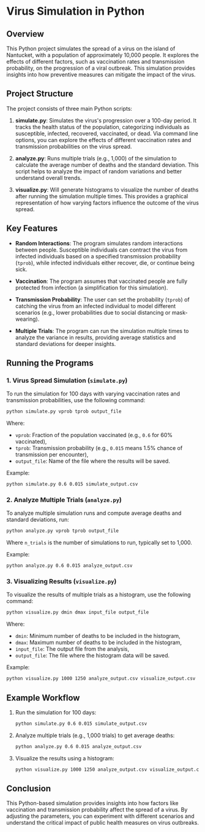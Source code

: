 # Virus Simulation in Python

## Overview

This Python project simulates the spread of a virus on the island of Nantucket, with a population of approximately 10,000 people. It explores the effects of different factors, such as vaccination rates and transmission probability, on the progression of a viral outbreak. This simulation provides insights into how preventive measures can mitigate the impact of the virus.

## Project Structure

The project consists of three main Python scripts:

1. **simulate.py**: Simulates the virus's progression over a 100-day period. It tracks the health status of the population, categorizing individuals as susceptible, infected, recovered, vaccinated, or dead. Via command line options, you can explore the effects of different vaccination rates and transmission probabilities on the virus spread.

2. **analyze.py**: Runs multiple trials (e.g., 1,000) of the simulation to calculate the average number of deaths and the standard deviation. This script helps to analyze the impact of random variations and better understand overall trends.

3. **visualize.py**: Will generate histograms to visualize the number of deaths after running the simulation multiple times. This provides a graphical representation of how varying factors influence the outcome of the virus spread.

## Key Features

- **Random Interactions**: The program simulates random interactions between people. Susceptible individuals can contract the virus from infected individuals based on a specified transmission probability (`tprob`), while infected individuals either recover, die, or continue being sick.
  
- **Vaccination**: The program assumes that vaccinated people are fully protected from infection (a simplification for this simulation).

- **Transmission Probability**: The user can set the probability (`tprob`) of catching the virus from an infected individual to model different scenarios (e.g., lower probabilities due to social distancing or mask-wearing).

- **Multiple Trials**: The program can run the simulation multiple times to analyze the variance in results, providing average statistics and standard deviations for deeper insights.

## Running the Programs

### 1. Virus Spread Simulation (`simulate.py`)

To run the simulation for 100 days with varying vaccination rates and transmission probabilities, use the following command:

```bash
python simulate.py vprob tprob output_file
```

Where:

- `vprob`: Fraction of the population vaccinated (e.g., `0.6` for 60% vaccinated),
- `tprob`: Transmission probability (e.g., `0.015` means 1.5% chance of transmission per encounter),
- `output_file`: Name of the file where the results will be saved.

Example:

```bash
python simulate.py 0.6 0.015 simulate_output.csv
```

### 2. Analyze Multiple Trials (`analyze.py`)

To analyze multiple simulation runs and compute average deaths and standard deviations, run:

```bash
python analyze.py vprob tprob output_file
```

Where `n_trials` is the number of simulations to run, typically set to 1,000.

Example:

```bash
python analyze.py 0.6 0.015 analyze_output.csv
```

### 3. Visualizing Results (`visualize.py`)

To visualize the results of multiple trials as a histogram, use the following command:

```bash
python visualize.py dmin dmax input_file output_file
```

Where:

- `dmin`: Minimum number of deaths to be included in the histogram,
- `dmax`: Maximum number of deaths to be included in the histogram,
- `input_file`: The output file from the analysis,
- `output_file`: The file where the histogram data will be saved.

Example:

```bash
python visualize.py 1000 1250 analyze_output.csv visualize_output.csv
```

## Example Workflow

1. Run the simulation for 100 days:

   ```bash
   python simulate.py 0.6 0.015 simulate_output.csv
   ```

2. Analyze multiple trials (e.g., 1,000 trials) to get average deaths:

   ```bash
   python analyze.py 0.6 0.015 analyze_output.csv
   ```

3. Visualize the results using a histogram:

   ```bash
   python visualize.py 1000 1250 analyze_output.csv visualize_output.csv
   ```

## Conclusion

This Python-based simulation provides insights into how factors like vaccination and transmission probability affect the spread of a virus. By adjusting the parameters, you can experiment with different scenarios and understand the critical impact of public health measures on virus outbreaks.